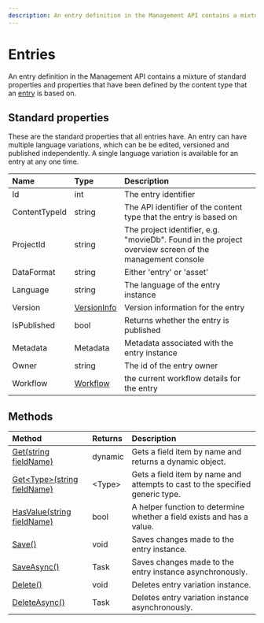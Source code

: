 ```yaml
---
description: An entry definition in the Management API contains a mixture of standard properties and properties that have been defined by the content type that an entry is based on. 
---
```

# Entries

An entry definition in the Management API contains a mixture of standard properties and properties that have been defined by the content type that an [entry](https://zenhub.zengenti.com/Contensis/11.1/kb/content-types-and-entries/entries/Entries-overview.aspx) is based on.

## Standard properties

These are the standard properties that all entries have. An entry can have multiple language variations, which can be be edited, versioned and published independently. A single language variation is available for an entry at any one time.

| Name | Type | Description |
| :------- | :--- | :---------- |
| Id | int | The entry identifier |
| ContentTypeId | string  | The API identifier of the content type that the entry is based on |
| ProjectId | string | The project identifier, e.g. "movieDb". Found in the project overview screen of the management console |
| DataFormat | string | Either 'entry' or 'asset' |
| Language | string | The language of the entry instance |
| Version | [VersionInfo](/model/versioninfo.md) | Version information for the entry |
| IsPublished | bool | Returns whether the entry is published |
| Metadata | Metadata | Metadata associated with the entry instance |
| Owner | string | The id of the entry owner |
| Workflow | [Workflow](/model/workflow.md) | the current workflow details for the entry |

## Methods

| Method | Returns | Description |
| :----- | :------ | :-----------|
| [Get(string fieldName)](./entry-methods.html#get) | dynamic | Gets a field item by name and returns a dynamic object. |
| [Get&lt;Type&gt;(string fieldName)](./entry-methods.html#get-t) | &lt;Type&gt; | Gets a field item by name and attempts to cast to the specified generic type. |
| [HasValue(string fieldName)](./entry-methods.html#hasvalue) | bool | A helper function to determine whether a field exists and has a value. |
| [Save()](./entry-methods.html#save) | void | Saves changes made to the entry instance. |
| [SaveAsync()](./entry-methods.html#save) | Task | Saves changes made to the entry instance asynchronously. |
| [Delete()](./entry-methods.html#delete) | void | Deletes entry variation instance. |
| [DeleteAsync()](./entry-methods.html#deleteasync) | Task | Deletes entry variation instance asynchronously. |
